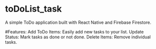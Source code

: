 # toDoList_task

A simple ToDo application built with React Native and Firebase Firestore.

#Features:
Add ToDo Items: Easily add new tasks to your list.
Update Status: Mark tasks as done or not done.
Delete Items: Remove individual tasks.
